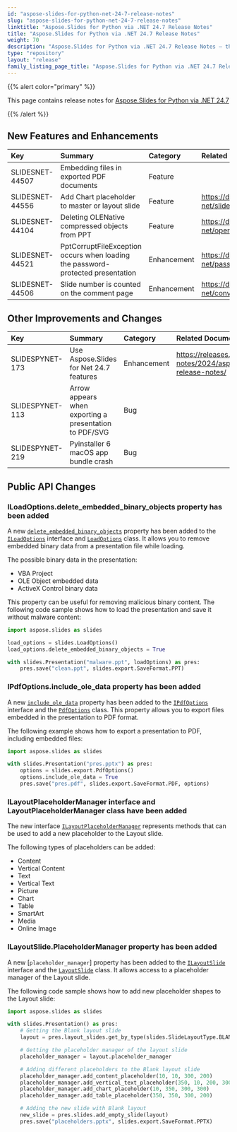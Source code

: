 ```yaml
---
id: "aspose-slides-for-python-net-24-7-release-notes"
slug: "aspose-slides-for-python-net-24-7-release-notes"
linktitle: "Aspose.Slides for Python via .NET 24.7 Release Notes"
title: "Aspose.Slides for Python via .NET 24.7 Release Notes"
weight: 70
description: "Aspose.Slides for Python via .NET 24.7 Release Notes – the latest updates and fixes."
type: "repository"
layout: "release"
family_listing_page_title: "Aspose.Slides for Python via .NET 24.7 Release Notes"
---
```


{{% alert color="primary" %}} 

This page contains release notes for [Aspose.Slides for Python via .NET 24.7](https://pypi.org/project/Aspose.Slides/24.7/)

{{% /alert %}} 

## New Features and Enhancements
|**Key**|**Summary**|**Category**|**Related Documentation**|
| :- | :- | :- | :- |
|SLIDESNET-44507|Embedding files in exported PDF documents|Feature||
|SLIDESNET-44556|Add Chart placeholder to master or layout slide|Feature|<https://docs.aspose.com/slides/python-net/slide-layout/>|
|SLIDESNET-44104|Deleting OLENative compressed objects from PPT|Feature|<https://docs.aspose.com/slides/python-net/open-presentation/>|
|SLIDESNET-44521|PptCorruptFileException occurs when loading the password-protected presentation|Enhancement|<https://docs.aspose.com/slides/python-net/password-protected-presentation/>|
|SLIDESNET-44506|Slide number is counted on the comment page|Enhancement|<https://docs.aspose.com/slides/python-net/convert-powerpoint-to-pdf/>|

## Other Improvements and Changes
|**Key**|**Summary**|**Category**|**Related Documentation**|
| :- | :- | :- | :- |
|SLIDESPYNET-173|Use Aspose.Slides for Net 24.7 features|Enhancement|<https://releases.aspose.com/slides/net/release-notes/2024/aspose-slides-for-net-24-7-release-notes/>|
|SLIDESPYNET-113|Arrow appears when exporting a presentation to PDF/SVG|Bug||
|SLIDESPYNET-219|Pyinstaller 6 macOS app bundle crash|Bug||

## Public API Changes

### ILoadOptions.delete_embedded_binary_objects property has been added

A new [`delete_embedded_binary_objects`](https://reference.aspose.com/slides/python-net/aspose.slides/loadoptions/delete_embedded_binary_objects/) property has been added to the [`ILoadOptions`](https://reference.aspose.com/slides/python-net/aspose.slides/iloadoptions/) interface and [`LoadOptions`](https://reference.aspose.com/slides/python-net/aspose.slides/loadoptions/) class. It allows you to remove embedded binary data from a presentation file while loading.

The possible binary data in the presentation:
- VBA Project
- OLE Object embedded data
- ActiveX Control binary data

This property can be useful for removing malicious binary content.
The following code sample shows how to load the presentation and save it without malware content:

```python
import aspose.slides as slides

load_options = slides.LoadOptions()
load_options.delete_embedded_binary_objects = True

with slides.Presentation("malware.ppt", loadOptions) as pres:
    pres.save("clean.ppt", slides.export.SaveFormat.PPT)
```

### IPdfOptions.include_ole_data property has been added

A new [`include_ole_data`](https://reference.aspose.com/slides/python-net/aspose.slides.export/ipdfoptions/include_ole_data/) property has been added to the [`IPdfOptions`](https://reference.aspose.com/slides/python-net/aspose.slides.export/ipdfoptions/) interface and the [`PdfOptions`](https://reference.aspose.com/slides/python-net/aspose.slides.export/pdfoptions/) class. This property allows you to export files embedded in the presentation to PDF format.

The following example shows how to export a presentation to PDF, including embedded files:

```python
import aspose.slides as slides

with slides.Presentation("pres.pptx") as pres:
    options = slides.export.PdfOptions()
    options.include_ole_data = True
    pres.save("pres.pdf", slides.export.SaveFormat.PDF, options)
```

### ILayoutPlaceholderManager interface and LayoutPlaceholderManager class have been added

The new interface [`ILayoutPlaceholderManager`](https://reference.aspose.com/slides/python-net/aspose.slides/ilayoutplaceholdermanager/) represents methods that can be used to add a new placeholder to the Layout slide.

The following types of placeholders can be added:
- Content
- Vertical Content
- Text
- Vertical Text
- Picture
- Chart
- Table
- SmartArt
- Media
- Online Image

### ILayoutSlide.PlaceholderManager property has been added

A new [`placeholder_manager`] property has been added to the [`ILayoutSlide`](https://reference.aspose.com/slides/python-net/aspose.slides/ilayoutslide/) interface and the [`LayoutSlide`](https://reference.aspose.com/slides/python-net/aspose.slides/layoutslide/) class. It allows access to a placeholder manager of the Layout slide.

The following code sample shows how to add new placeholder shapes to the Layout slide:

```python
import aspose.slides as slides

with slides.Presentation() as pres:
    # Getting the Blank layout slide
    layout = pres.layout_slides.get_by_type(slides.SlideLayoutType.BLANK)

    # Getting the placeholder manager of the layout slide
    placeholder_manager = layout.placeholder_manager

    # Adding different placeholders to the Blank layout slide
    placeholder_manager.add_content_placeholder(10, 10, 300, 200)
    placeholder_manager.add_vertical_text_placeholder(350, 10, 200, 300)
    placeholder_manager.add_chart_placeholder(10, 350, 300, 300)
    placeholder_manager.add_table_placeholder(350, 350, 300, 200)

    # Adding the new slide with Blank layout
    new_slide = pres.slides.add_empty_slide(layout)
    pres.save("placeholders.pptx", slides.export.SaveFormat.PPTX)
```
